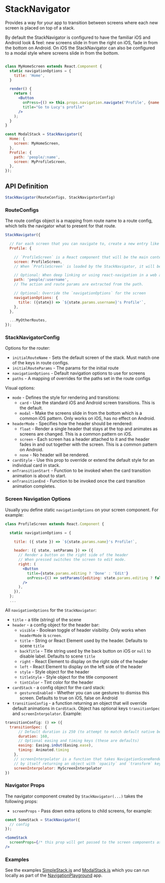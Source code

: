# StackNavigator

Provides a way for your app to transition between screens where each new screen is placed on top of a stack.

By default the StackNavigator is configured to have the familiar iOS and Android look & feel: new screens slide in from the right on iOS, fade in from the bottom on Android. On iOS the StackNavigator can also be configured to a modal style where screens slide in from the bottom.

```jsx

class MyHomeScreen extends React.Component {
  static navigationOptions = {
    title: 'Home',
  }

  render() {
    return (
      <Button
        onPress={() => this.props.navigation.navigate('Profile', {name: 'Lucy'})}
        title="Go to Lucy's profile"
      />
    );
  }
}

const ModalStack = StackNavigator({
  Home: {
    screen: MyHomeScreen,
  },
  Profile: {
    path: 'people/:name',
    screen: MyProfileScreen,
  },
});
```

## API Definition

```js
StackNavigator(RouteConfigs, StackNavigatorConfig)
```

### RouteConfigs

The route configs object is a mapping from route name to a route config, which tells the navigator what to present for that route.

```js
StackNavigator({

  // For each screen that you can navigate to, create a new entry like this:
  Profile: {

    // `ProfileScreen` is a React component that will be the main content of the screen.
    screen: ProfileScreen,
    // When `ProfileScreen` is loaded by the StackNavigator, it will be given a `navigation` prop.

    // Optional: When deep linking or using react-navigation in a web app, this path is used:
    path: 'people/:username',
    // The action and route params are extracted from the path.

    // Optional: Override the `navigationOptions` for the screen
    navigationOptions: {
      title: ({state}) => `${state.params.username}'s Profile'`,
    },
  },

  ...MyOtherRoutes,
});
```

### StackNavigatorConfig

Options for the router:

- `initialRouteName` - Sets the default screen of the stack. Must match one of the keys in route configs.
- `initialRouteParams` - The params for the initial route
- `navigationOptions` - Default navigation options to use for screens
- `paths` - A mapping of overrides for the paths set in the route configs

Visual options:

- `mode` - Defines the style for rendering and transitions:
  - `card` - Use the standard iOS and Android screen transitions. This is the default.
  - `modal` - Make the screens slide in from the bottom which is a common iOS pattern. Only works on iOS, has no effect on Android.
- `headerMode` - Specifies how the header should be rendered:
  - `float` - Render a single header that stays at the top and animates as screens are changed. This is a common pattern on iOS.
  - `screen` - Each screen has a header attached to it and the header fades in and out together with the screen. This is a common pattern on Android.
  - `none` - No header will be rendered.
- `cardStyle` - Use this prop to override or extend the default style for an individual card in stack.
- `onTransitionStart` - Function to be invoked when the card transition animation is about to start.
- `onTransitionEnd` - Function to be invoked once the card transition animation completes.


### Screen Navigation Options

Usually you define static `navigationOptions` on your screen component. For example:

```jsx
class ProfileScreen extends React.Component {

  static navigationOptions = {

    title: ({ state }) => `${state.params.name}'s Profile!`,

    header: ({ state, setParams }) => ({
      // Render a button on the right side of the header
      // When pressed switches the screen to edit mode.
      right: (
        <Button
          title={state.params.editing ? 'Done' : 'Edit'}
          onPress={() => setParams({editing: state.params.editing ? false : true})}
        />
      ),
    }),
  };
  ...
```

All `navigationOptions` for the `StackNavigator`:

- `title` - a title (string) of the scene
- `header` - a config object for the header bar:
  - `visible` - Boolean toggle of header visibility. Only works when `headerMode` is `screen`.
  - `title` - String or React Element used by the header. Defaults to scene `title`
  - `backTitle` - Title string used by the back button on iOS or `null` to disable label. Defaults to scene `title`
  - `right` - React Element to display on the right side of the header
  - `left` - React Element to display on the left side of the header
  - `style` - Style object for the header
  - `titleStyle` - Style object for the title component
  - `tintColor` - Tint color for the header
- `cardStack` - a config object for the card stack:
  - `gesturesEnabled` - Whether you can use gestures to dismiss this screen. Defaults to true on iOS, false on Android
- `transitionConfig` - a function returning an object that will override default animations in `CardStack`.
Object has optional keys `transitionSpec` and `screenInterpolator`. Example:
```js
transitionConfig: () => ({
  transitionSpec: {
      // Default duration is 250 (to attempt to match default native behaviour). Override to reduce this.
      duration: 160,
      // Optional easing and timing keys (these are defaults)
      easing: Easing.inOut(Easing.ease),
      timing: Animated.timing
    },
    // screenInterpolator is a function that takes NavigationSceneRendererProps and determines how to interpolate scenes,
    // by itself returning an object with `opacity` and `transform` keys. For examples, look at `CardStackStyleInterpolator.js`.
    screenInterpolator: MyScreenInterpolator
})
```

### Navigator Props

The navigator component created by `StackNavigator(...)` takes the following props:

- `screenProps` - Pass down extra options to child screens, for example:


 ```jsx
 const SomeStack = StackNavigator({
   // config
 });

 <SomeStack
   screenProps={/* this prop will get passed to the screen components as this.props.screenProps */}
 />
 ```

### Examples

See the examples [SimpleStack.js](https://github.com/react-community/react-navigation/tree/master/examples/NavigationPlayground/js/SimpleStack.js) and [ModalStack.js](https://github.com/react-community/react-navigation/tree/master/examples/NavigationPlayground/js/ModalStack.js) which you can run locally as part of the [NavigationPlayground](https://github.com/react-community/react-navigation/tree/master/examples/NavigationPlayground) app.
